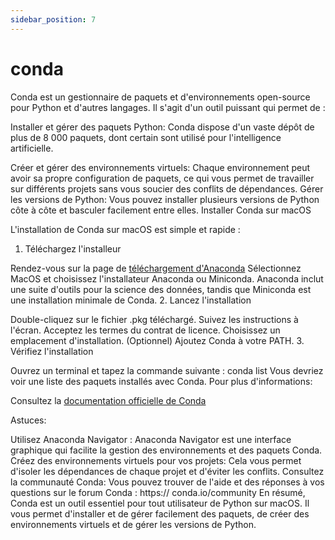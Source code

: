 ```yaml
---
sidebar_position: 7
---
```


# conda

Conda est un gestionnaire de paquets et d'environnements open-source pour Python et d'autres langages. Il s'agit d'un outil puissant qui  permet de :

Installer et gérer des paquets Python: Conda dispose d'un vaste dépôt de plus de 8 000 paquets, dont certain sont utilisé pour l'intelligence artificielle.

Créer et gérer des environnements virtuels: Chaque environnement peut avoir sa propre configuration de paquets, ce qui vous permet de travailler sur différents projets sans vous soucier des conflits de dépendances.
Gérer les versions de Python: Vous pouvez installer plusieurs versions de Python côte à côte et basculer facilement entre elles.
Installer Conda sur macOS

L'installation de Conda sur macOS est simple et rapide :

1. Téléchargez l'installeur

Rendez-vous sur la page de [téléchargement d'Anaconda](https://www.anaconda.com/download/)
Sélectionnez MacOS et choisissez l'installateur Anaconda ou Miniconda.
Anaconda inclut une suite d'outils pour la science des données, tandis que Miniconda est une installation minimale de Conda.
2. Lancez l'installation

Double-cliquez sur le fichier .pkg téléchargé.
Suivez les instructions à l'écran.
Acceptez les termes du contrat de licence.
Choisissez un emplacement d'installation.
(Optionnel) Ajoutez Conda à votre PATH.
3. Vérifiez l'installation

Ouvrez un terminal et tapez la commande suivante :
conda list
Vous devriez voir une liste des paquets installés avec Conda.
Pour plus d'informations:

Consultez la [documentation officielle de Conda](https://docs.conda.io/)


Astuces:

Utilisez Anaconda Navigator : Anaconda Navigator est une interface graphique qui facilite la gestion des environnements et des paquets Conda.
Créez des environnements virtuels pour vos projets: Cela vous permet d'isoler les dépendances de chaque projet et d'éviter les conflits.
Consultez la communauté Conda: Vous pouvez trouver de l'aide et des réponses à vos questions sur le forum Conda : https:// conda.io/community
En résumé, Conda est un outil essentiel pour tout utilisateur de Python sur macOS. Il vous permet d'installer et de gérer facilement des paquets, de créer des environnements virtuels et de gérer les versions de Python.